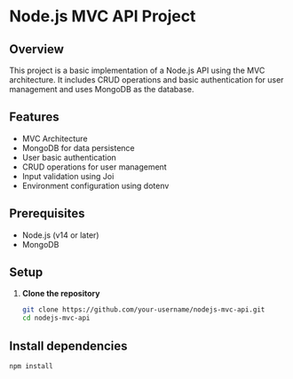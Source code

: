 # Node.js MVC API Project

## Overview

This project is a basic implementation of a Node.js API using the MVC architecture. It includes CRUD operations and basic authentication for user management and uses MongoDB as the database.

## Features

- MVC Architecture
- MongoDB for data persistence
- User basic authentication 
- CRUD operations for user management
- Input validation using Joi
- Environment configuration using dotenv

## Prerequisites

- Node.js (v14 or later)
- MongoDB

## Setup

1. **Clone the repository**
   ```bash
   git clone https://github.com/your-username/nodejs-mvc-api.git
   cd nodejs-mvc-api
## Install dependencies

``` bash
npm install
```
